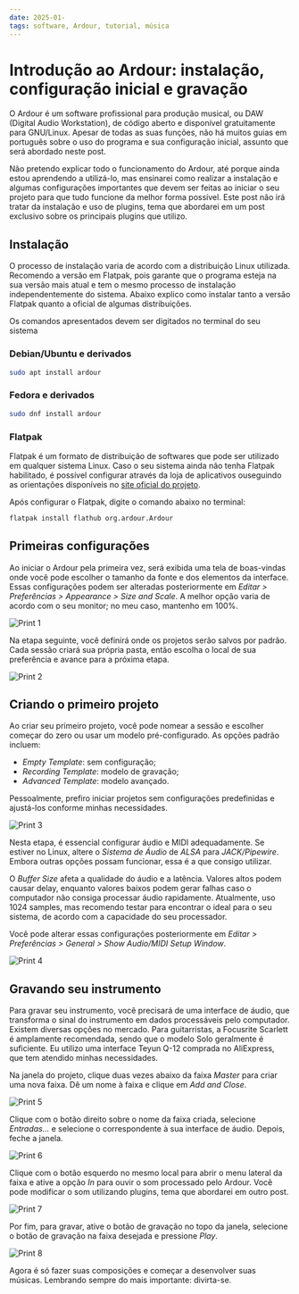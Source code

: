 ```yaml
---
date: 2025-01-
tags: software, Ardour, tutorial, música
---
```


# Introdução ao Ardour: instalação, configuração inicial e gravação

O Ardour é um software profissional para produção musical, ou DAW (Digital Audio Workstation), de código aberto e disponível gratuitamente para GNU/Linux. Apesar de todas as suas funções, não há muitos guias em português sobre o uso do programa e sua configuração inicial, assunto que será abordado neste post.

Não pretendo explicar todo o funcionamento do Ardour, até porque ainda estou aprendendo a utilizá-lo, mas ensinarei como realizar a instalação e algumas configurações importantes que devem ser feitas ao iniciar o seu projeto para que tudo funcione da melhor forma possível. Este post não irá tratar da instalação e uso de plugins, tema que abordarei em um post exclusivo sobre os principais plugins que utilizo.

## Instalação

O processo de instalação varia de acordo com a distribuição Linux utilizada. Recomendo a versão em Flatpak, pois garante que o programa esteja na sua versão mais atual e tem o mesmo processo de instalação independentemente do sistema. Abaixo explico como instalar tanto a versão Flatpak quanto a oficial de algumas distribuições.

Os comandos apresentados devem ser digitados no terminal do seu sistema

### Debian/Ubuntu e derivados

```bash
sudo apt install ardour
```

### Fedora e derivados

```bash
sudo dnf install ardour
```

### Flatpak

Flatpak é um formato de distribuição de softwares que pode ser utilizado em qualquer sistema Linux. Caso o seu sistema ainda não tenha Flatpak habilitado, é possível configurar através da loja de aplicativos ouseguindo as orientações disponíveis no [site oficial do projeto](https://flathub.org/setup).

Após configurar o Flatpak, digite o comando abaixo no terminal:

```bash
flatpak install flathub org.ardour.Ardour
```

## Primeiras configurações

Ao iniciar o Ardour pela primeira vez, será exibida uma tela de boas-vindas onde você pode escolher o tamanho da fonte e dos elementos da interface. Essas configurações podem ser alteradas posteriormente em *Editar > Preferências > Appearance > Size and Scale*. A melhor opção varia de acordo com o seu monitor; no meu caso, mantenho em 100%.

![Print 1](Print1.png)

Na etapa seguinte, você definirá onde os projetos serão salvos por padrão. Cada sessão criará sua própria pasta, então escolha o local de sua preferência e avance para a próxima etapa.

![Print 2](Print2.png)

## Criando o primeiro projeto

Ao criar seu primeiro projeto, você pode nomear a sessão e escolher começar do zero ou usar um modelo pré-configurado. As opções padrão incluem:

- *Empty Template*: sem configuração;
- *Recording Template*: modelo de gravação;
- *Advanced Template*: modelo avançado.

Pessoalmente, prefiro iniciar projetos sem configurações predefinidas e ajustá-los conforme minhas necessidades.

![Print 3](Print3.png)

Nesta etapa, é essencial configurar áudio e MIDI adequadamente. Se estiver no Linux, altere o *Sistema de Áudio* de *ALSA* para *JACK/Pipewire*. Embora outras opções possam funcionar, essa é a que consigo utilizar.

O *Buffer Size* afeta a qualidade do áudio e a latência. Valores altos podem causar delay, enquanto valores baixos podem gerar falhas caso o computador não consiga processar áudio rapidamente. Atualmente, uso 1024 samples, mas recomendo testar para encontrar o ideal para o seu sistema, de acordo com a capacidade do seu processador.

Você pode alterar essas configurações posteriormente em *Editar > Preferências > General > Show Audio/MIDI Setup Window*.

![Print 4](Print4.png)

## Gravando seu instrumento

Para gravar seu instrumento, você precisará de uma interface de áudio, que transforma o sinal do instrumento em dados processáveis pelo computador. Existem diversas opções no mercado. Para guitarristas, a Focusrite Scarlett é amplamente recomendada, sendo que o modelo Solo geralmente é suficiente. Eu utilizo uma interface Teyun Q-12 comprada no AliExpress, que tem atendido minhas necessidades.

Na janela do projeto, clique duas vezes abaixo da faixa *Master* para criar uma nova faixa. Dê um nome à faixa e clique em *Add and Close*.

![Print 5](Print5.png)

Clique com o botão direito sobre o nome da faixa criada, selecione *Entradas...* e selecione o correspondente à sua interface de áudio. Depois, feche a janela.

![Print 6](Print6.png)

Clique com o botão esquerdo no mesmo local para abrir o menu lateral da faixa e ative a opção *In* para ouvir o som processado pelo Ardour. Você pode modificar o som utilizando plugins, tema que abordarei em outro post.

![Print 7](Print7.png)

Por fim, para gravar, ative o botão de gravação no topo da janela, selecione o botão de gravação na faixa desejada e pressione *Play*.

![Print 8](Print8.png)

Agora é só fazer suas composições e começar a desenvolver suas músicas. Lembrando sempre do mais importante: divirta-se.
